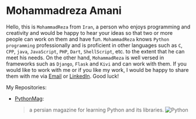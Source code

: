 # Mohammadreza Amani
Hello, this is ‍‍`MohammadReza` from `Iran`, a person who enjoys programming and creativity and would be happy to hear your ideas so that two or more people can work on them and have fun.
`MohammadReza` knows `Python programming` professionally and is proficient in other languages such as `C`, `CPP`, `java`, `JavaScript`, `PHP`, `Dart`, `ShellScript`, etc. to the extent that he can meet his needs.
On the other hand, `MohammadReza` is well versed in frameworks such as `Django`, `Flask` and `Kivi` and can work with them.
If you would like to work with me or if you like my work, I would be happy to share them with me via [Email](mailto:more.amani@yahoo.com) or [LinkedIn](https://www.linkedin.com/in/mohammadreza-amani/).
Good luck!


My Repositories:
- [PythonMag](https://github.com/MohammadrezaAmani/PythonMag):
    > a persian magazine for learning Python and its libraries.
    > ![Python](https://pravuramclasses.com/wp-content/uploads/2021/12/Python-Programming-1024x512.jpg)
